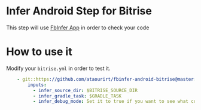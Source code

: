 # Infer Android Step for Bitrise

This step will use [FbInfer App](http://fbinfer.com) in order to check your code

# How to use it

Modify your `bitrise.yml` in order to test it.

```yaml
    - git::https://github.com/ataourirt/fbinfer-android-bitrise@master:
        inputs:
          - infer_source_dir: $BITRISE_SOURCE_DIR
          - infer_gradle_task: $GRADLE_TASK
          - infer_debug_mode: Set it to true if you want to see what command are send to the system
```

